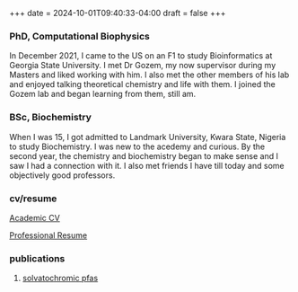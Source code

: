 +++
date = 2024-10-01T09:40:33-04:00
draft = false
+++

### PhD, Computational Biophysics


In December 2021, I came to the US on an F1 to study Bioinformatics 
at Georgia State University. 
I met Dr Gozem, my now supervisor during my Masters and liked working with him. 
I also met the other members of his lab and enjoyed talking theoretical chemistry 
and life with them.
I joined the Gozem lab and began learning from them, still am. 


### BSc, Biochemistry
When I was 15, I got admitted to Landmark University, Kwara State, Nigeria 
to study Biochemistry.
I was new to the acedemy and curious. 
By the second year, the chemistry and biochemistry began to make sense 
and I saw I had a connection with it.
I also met friends I have till today and some objectively good professors.


### cv/resume
[Academic CV](https://docs.google.com/document/d/1E4Vk6dbjj_ZWRJ-sSVhOyFLhlsAgLDe0/edit?usp=drive_link&ouid=109651482417121592888&rtpof=true&sd=true)

[Professional Resume](https://drive.google.com/file/d/1C_A8lAn_NodvZVkRXNvC32BeuQgWmbzI/view?usp=drive_link)

### publications

1. [solvatochromic pfas](https://pubs.rsc.org/en/content/articlelanding/2023/tc/d3tc03278g/unauth)
